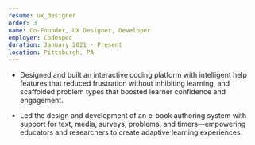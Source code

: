 ```yaml
---
resume: ux_designer
order: 3
name: Co-Founder, UX Designer, Developer
employer: Codespec
duration: January 2021 - Present
location: Pittsburgh, PA
---
```


- Designed and built an interactive coding platform with intelligent help features that reduced frustration without inhibiting learning, and scaffolded problem types that boosted learner confidence and engagement.

- Led the design and development of an e-book authoring system with support for text, media, surveys, problems, and timers—empowering educators and researchers to create adaptive learning experiences.


